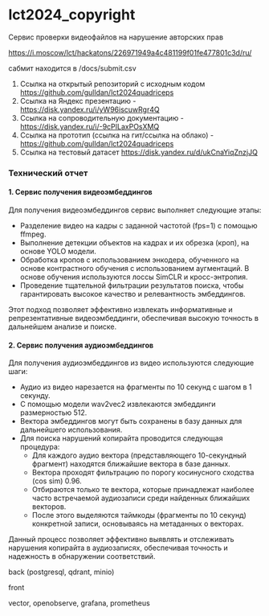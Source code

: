 # lct2024_copyright

Сервис проверки видеофайлов на нарушение авторских прав

https://i.moscow/lct/hackatons/226971949a4c481199f01fe477801c3d/ru/

сабмит находится в /docs/submit.csv

1.	Ссылка на открытый репозиторий с исходным кодом https://github.com/gulldan/lct2024quadriceps
2.	Ссылка на Яндекс презентацию - https://disk.yandex.ru/i/yW96iscuwRgr4Q 
3.	Ссылка на сопроводительную документацию - https://disk.yandex.ru/i/-9cPILaxPOsXMQ 
4.	Ссылка на прототип (ссылка на гит/ссылка на облако) - https://github.com/gulldan/lct2024quadriceps 
5.	Ссылка на тестовый датасет https://disk.yandex.ru/d/ukCnaYiqZnzjJQ 

### Технический отчет

#### 1. Сервис получения видеоэмбеддингов

Для получения видеоэмбеддингов сервис выполняет следующие этапы:

- Разделение видео на кадры с заданной частотой (fps=1) с помощью ffmpeg.
- Выполнение детекции объектов на кадрах и их обрезка (кроп), на основе YOLO модели.
- Обработка кропов с использованием энкодера, обученного на основе контрастного обучения с использованием аугментаций. В основе обучения используются лоссы SimCLR и кросс-энтропия.
- Проведение тщательной фильтрации результатов поиска, чтобы гарантировать высокое качество и релевантность эмбеддингов.

Этот подход позволяет эффективно извлекать информативные и репрезентативные видеоэмбеддинги, обеспечивая высокую точность в дальнейшем анализе и поиске.

#### 2. Сервис получения аудиоэмбеддингов

Для получения аудиоэмбеддингов из видео используются следующие шаги:

- Аудио из видео нарезается на фрагменты по 10 секунд с шагом в 1 секунду.
- С помощью модели wav2vec2 извлекаются эмбеддинги размерностью 512.
- Вектора эмбеддингов могут быть сохранены в базу данных для дальнейшего использования.
- Для поиска нарушений копирайта проводится следующая процедура:
  - Для каждого аудио вектора (представляющего 10-секундный фрагмент) находятся ближайшие вектора в базе данных.
  - Вектора проходят фильтрацию по порогу косинусного сходства (cos sim) 0.96.
  - Отбираются только те вектора, которые принадлежат наиболее часто встречаемой аудиозаписи среди найденных ближайших векторов.
  - После этого выделяются таймкоды (фрагменты по 10 секунд) конкретной записи, основываясь на метаданных о векторах.

Данный процесс позволяет эффективно выявлять и отслеживать нарушения копирайта в аудиозаписях, обеспечивая точность и надежность в обнаружении соответствий.

back (postgresql, qdrant, minio)

front

vector, openobserve, grafana, prometheus
